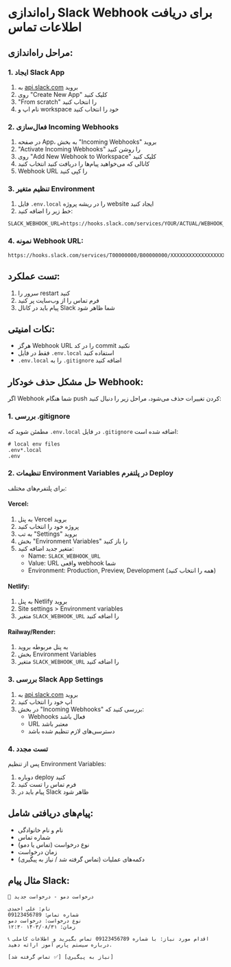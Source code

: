 # راه‌اندازی Slack Webhook برای دریافت اطلاعات تماس

## مراحل راه‌اندازی:

### 1. ایجاد Slack App
1. به [api.slack.com](https://api.slack.com/apps) بروید
2. روی "Create New App" کلیک کنید
3. "From scratch" را انتخاب کنید
4. نام اپ و workspace خود را انتخاب کنید

### 2. فعال‌سازی Incoming Webhooks
1. در صفحه App، به بخش "Incoming Webhooks" بروید
2. "Activate Incoming Webhooks" را روشن کنید
3. روی "Add New Webhook to Workspace" کلیک کنید
4. کانالی که می‌خواهید پیام‌ها را دریافت کنید انتخاب کنید
5. Webhook URL را کپی کنید

### 3. تنظیم متغیر Environment
1. فایل `.env.local` را در ریشه پروژه website ایجاد کنید
2. خط زیر را اضافه کنید:
```
SLACK_WEBHOOK_URL=https://hooks.slack.com/services/YOUR/ACTUAL/WEBHOOK_URL
```

### 4. نمونه Webhook URL:
```
https://hooks.slack.com/services/T00000000/B00000000/XXXXXXXXXXXXXXXXXXXXXXXX
```

## تست عملکرد:
1. سرور را restart کنید
2. فرم تماس را از وب‌سایت پر کنید
3. پیام باید در کانال Slack شما ظاهر شود

## نکات امنیتی:
- هرگز Webhook URL را در کد commit نکنید
- فقط در فایل `.env.local` استفاده کنید
- `.env.local` را به `.gitignore` اضافه کنید

## حل مشکل حذف خودکار Webhook:
اگر Webhook شما هنگام push کردن تغییرات حذف می‌شود، مراحل زیر را دنبال کنید:

### 1. بررسی .gitignore
مطمئن شوید که `.env.local` در فایل `.gitignore` اضافه شده است:
```
# local env files
.env*.local
.env
```

### 2. تنظیمات Environment Variables در پلتفرم Deploy
برای پلتفرم‌های مختلف:

#### Vercel:
1. به پنل Vercel بروید
2. پروژه خود را انتخاب کنید
3. به تب "Settings" بروید
4. بخش "Environment Variables" را باز کنید
5. متغیر جدید اضافه کنید:
   - Name: `SLACK_WEBHOOK_URL`
   - Value: URL واقعی webhook شما
   - Environment: Production, Preview, Development (همه را انتخاب کنید)

#### Netlify:
1. به پنل Netlify بروید
2. Site settings > Environment variables
3. متغیر `SLACK_WEBHOOK_URL` را اضافه کنید

#### Railway/Render:
1. به پنل مربوطه بروید
2. بخش Environment Variables
3. متغیر `SLACK_WEBHOOK_URL` را اضافه کنید

### 3. بررسی Slack App Settings
1. به [api.slack.com](https://api.slack.com/apps) بروید
2. اپ خود را انتخاب کنید
3. در بخش "Incoming Webhooks" بررسی کنید که:
   - Webhooks فعال باشد
   - URL معتبر باشد
   - دسترسی‌های لازم تنظیم شده باشد

### 4. تست مجدد
پس از تنظیم Environment Variables:
1. دوباره deploy کنید
2. فرم تماس را تست کنید
3. پیام باید در Slack ظاهر شود

## پیام‌های دریافتی شامل:
- نام و نام خانوادگی
- شماره تماس
- نوع درخواست (تماس یا دمو)
- زمان درخواست
- دکمه‌های عملیات (تماس گرفته شد / نیاز به پیگیری)

## مثال پیام Slack:
```
🔔 درخواست دمو - درخواست جدید

نام: علی احمدی
شماره تماس: 09123456789  
نوع درخواست: درخواست دمو
زمان: ۱۴۰۳/۰۸/۳۱ ۱۲:۳۰

📞 اقدام مورد نیاز: با شماره 09123456789 تماس بگیرید و اطلاعات کاملی درباره سیستم پارس آموز ارائه دهید.

[تماس گرفته شد ✅] [نیاز به پیگیری]
```

